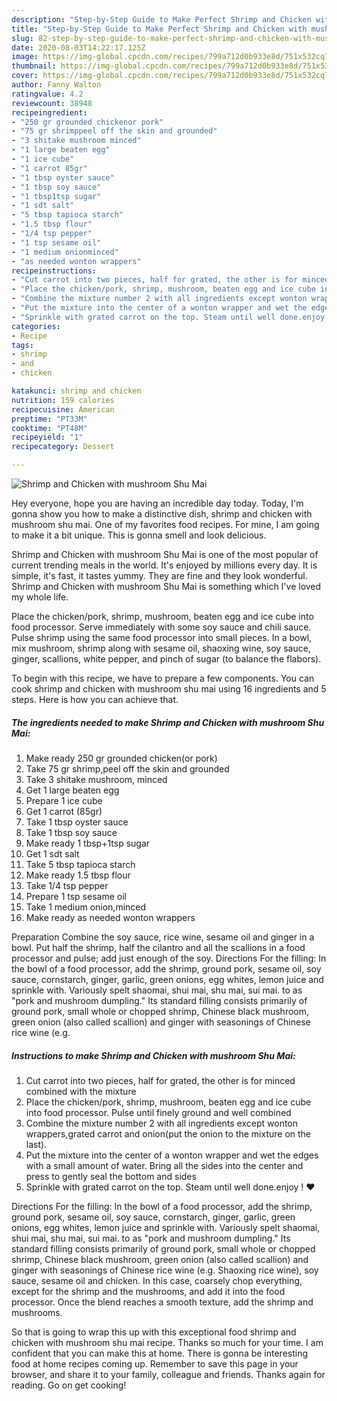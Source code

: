 ```yaml
---
description: "Step-by-Step Guide to Make Perfect Shrimp and Chicken with mushroom Shu Mai"
title: "Step-by-Step Guide to Make Perfect Shrimp and Chicken with mushroom Shu Mai"
slug: 82-step-by-step-guide-to-make-perfect-shrimp-and-chicken-with-mushroom-shu-mai
date: 2020-08-03T14:22:17.125Z
image: https://img-global.cpcdn.com/recipes/799a712d0b933e8d/751x532cq70/shrimp-and-chicken-with-mushroom-shu-mai-recipe-main-photo.jpg
thumbnail: https://img-global.cpcdn.com/recipes/799a712d0b933e8d/751x532cq70/shrimp-and-chicken-with-mushroom-shu-mai-recipe-main-photo.jpg
cover: https://img-global.cpcdn.com/recipes/799a712d0b933e8d/751x532cq70/shrimp-and-chicken-with-mushroom-shu-mai-recipe-main-photo.jpg
author: Fanny Walton
ratingvalue: 4.2
reviewcount: 38948
recipeingredient:
- "250 gr grounded chickenor pork"
- "75 gr shrimppeel off the skin and grounded"
- "3 shitake mushroom minced"
- "1 large beaten egg"
- "1 ice cube"
- "1 carrot 85gr"
- "1 tbsp oyster sauce"
- "1 tbsp soy sauce"
- "1 tbsp1tsp sugar"
- "1 sdt salt"
- "5 tbsp tapioca starch"
- "1.5 tbsp flour"
- "1/4 tsp pepper"
- "1 tsp sesame oil"
- "1 medium onionminced"
- "as needed wonton wrappers"
recipeinstructions:
- "Cut carrot into two pieces, half for grated, the other is for minced combined with the mixture"
- "Place the chicken/pork, shrimp, mushroom, beaten egg and ice cube into food processor. Pulse until finely ground and well combined"
- "Combine the mixture number 2 with all ingredients except wonton wrappers,grated carrot and onion(put the onion to the mixture on the last)."
- "Put the mixture into the center of a wonton wrapper and wet the edges with a small amount of water. Bring all the sides into the center and press to gently seal the bottom and sides"
- "Sprinkle with grated carrot on the top. Steam until well done.enjoy ! ♥️"
categories:
- Recipe
tags:
- shrimp
- and
- chicken

katakunci: shrimp and chicken 
nutrition: 159 calories
recipecuisine: American
preptime: "PT33M"
cooktime: "PT48M"
recipeyield: "1"
recipecategory: Dessert

---
```



![Shrimp and Chicken with mushroom Shu Mai](https://img-global.cpcdn.com/recipes/799a712d0b933e8d/751x532cq70/shrimp-and-chicken-with-mushroom-shu-mai-recipe-main-photo.jpg)

Hey everyone, hope you are having an incredible day today. Today, I'm gonna show you how to make a distinctive dish, shrimp and chicken with mushroom shu mai. One of my favorites food recipes. For mine, I am going to make it a bit unique. This is gonna smell and look delicious.

Shrimp and Chicken with mushroom Shu Mai is one of the most popular of current trending meals in the world. It's enjoyed by millions every day. It is simple, it's fast, it tastes yummy. They are fine and they look wonderful. Shrimp and Chicken with mushroom Shu Mai is something which I've loved my whole life.

Place the chicken/pork, shrimp, mushroom, beaten egg and ice cube into food processor. Serve immediately with some soy sauce and chili sauce. Pulse shrimp using the same food processor into small pieces. In a bowl, mix mushroom, shrimp along with sesame oil, shaoxing wine, soy sauce, ginger, scallions, white pepper, and pinch of sugar (to balance the flabors).


To begin with this recipe, we have to prepare a few components. You can cook shrimp and chicken with mushroom shu mai using 16 ingredients and 5 steps. Here is how you can achieve that.

<!--inarticleads1-->

##### The ingredients needed to make Shrimp and Chicken with mushroom Shu Mai:

1. Make ready 250 gr grounded chicken(or pork)
1. Take 75 gr shrimp,peel off the skin and grounded
1. Take 3 shitake mushroom, minced
1. Get 1 large beaten egg
1. Prepare 1 ice cube
1. Get 1 carrot (85gr)
1. Take 1 tbsp oyster sauce
1. Take 1 tbsp soy sauce
1. Make ready 1 tbsp+1tsp sugar
1. Get 1 sdt salt
1. Take 5 tbsp tapioca starch
1. Make ready 1.5 tbsp flour
1. Take 1/4 tsp pepper
1. Prepare 1 tsp sesame oil
1. Take 1 medium onion,minced
1. Make ready as needed wonton wrappers


Preparation Combine the soy sauce, rice wine, sesame oil and ginger in a bowl. Put half the shrimp, half the cilantro and all the scallions in a food processor and pulse; add just enough of the soy. Directions For the filling: In the bowl of a food processor, add the shrimp, ground pork, sesame oil, soy sauce, cornstarch, ginger, garlic, green onions, egg whites, lemon juice and sprinkle with. Variously spelt shaomai, shui mai, shu mai, sui mai. to as &#34;pork and mushroom dumpling.&#34; Its standard filling consists primarily of ground pork, small whole or chopped shrimp, Chinese black mushroom, green onion (also called scallion) and ginger with seasonings of Chinese rice wine (e.g. 

<!--inarticleads2-->

##### Instructions to make Shrimp and Chicken with mushroom Shu Mai:

1. Cut carrot into two pieces, half for grated, the other is for minced combined with the mixture
1. Place the chicken/pork, shrimp, mushroom, beaten egg and ice cube into food processor. Pulse until finely ground and well combined
1. Combine the mixture number 2 with all ingredients except wonton wrappers,grated carrot and onion(put the onion to the mixture on the last).
1. Put the mixture into the center of a wonton wrapper and wet the edges with a small amount of water. Bring all the sides into the center and press to gently seal the bottom and sides
1. Sprinkle with grated carrot on the top. Steam until well done.enjoy ! ♥️


Directions For the filling: In the bowl of a food processor, add the shrimp, ground pork, sesame oil, soy sauce, cornstarch, ginger, garlic, green onions, egg whites, lemon juice and sprinkle with. Variously spelt shaomai, shui mai, shu mai, sui mai. to as &#34;pork and mushroom dumpling.&#34; Its standard filling consists primarily of ground pork, small whole or chopped shrimp, Chinese black mushroom, green onion (also called scallion) and ginger with seasonings of Chinese rice wine (e.g. Shaoxing rice wine), soy sauce, sesame oil and chicken. In this case, coarsely chop everything, except for the shrimp and the mushrooms, and add it into the food processor. Once the blend reaches a smooth texture, add the shrimp and mushrooms. 

So that is going to wrap this up with this exceptional food shrimp and chicken with mushroom shu mai recipe. Thanks so much for your time. I am confident that you can make this at home. There is gonna be interesting food at home recipes coming up. Remember to save this page in your browser, and share it to your family, colleague and friends. Thanks again for reading. Go on get cooking!
